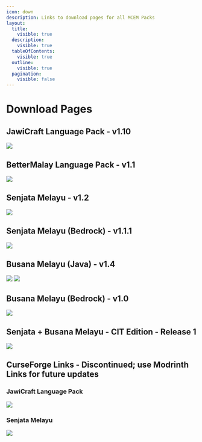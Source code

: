 ```yaml
---
icon: down
description: Links to download pages for all MCEM Packs
layout:
  title:
    visible: true
  description:
    visible: true
  tableOfContents:
    visible: true
  outline:
    visible: true
  pagination:
    visible: false
---
```


# Download Pages

## JawiCraft Language Pack - v1.10

[![](https://cdn.jsdelivr.net/npm/@intergrav/devins-badges@3/assets/cozy/available/modrinth\_64h.png)](https://modrinth.com/resourcepack/jawicraft-language-pack/)

## BetterMalay Language Pack - v1.1

[![](https://cdn.jsdelivr.net/npm/@intergrav/devins-badges@3/assets/cozy/available/modrinth\_64h.png)](https://modrinth.com/resourcepack/bettermalay-language-pack/)

## Senjata Melayu - v1.2

[![](https://cdn.jsdelivr.net/npm/@intergrav/devins-badges@3/assets/cozy/available/modrinth\_64h.png)](https://modrinth.com/resourcepack/senjata-melayu/)

## Senjata Melayu (Bedrock) - v1.1.1

[![](https://github.com/blryface/blurrybadges/blob/main/badges/64h/Avaliable%20On%20PMC.png?raw=true)](https://www.planetminecraft.com/texture-pack/bedrock-keris-melayu-malay-keris/)

## Busana Melayu (Java) - v1.4

[![](https://cdn.jsdelivr.net/npm/@intergrav/devins-badges@3/assets/cozy/available/modrinth\_64h.png)](https://modrinth.com/resourcepack/busana-melayu/) [![](https://cdn.jsdelivr.net/npm/@intergrav/devins-badges@3/assets/cozy/available/curseforge\_64h.png)](https://www.curseforge.com/minecraft/texture-packs/busana-melayu)

## Busana Melayu (Bedrock) - v1.0

[![](https://github.com/blryface/blurrybadges/blob/main/badges/64h/Avaliable%20On%20PMC.png?raw=true)](https://www.planetminecraft.com/texture-pack/busana-melayu-bedrock-port)

## Senjata + Busana Melayu - CIT Edition - Release 1

[![](https://cdn.jsdelivr.net/npm/@intergrav/devins-badges@3/assets/cozy/available/modrinth\_64h.png)](https://modrinth.com/resourcepack/senjata-busana-melayu-cit)

## CurseForge Links - Discontinued; use Modrinth Links for future updates

### JawiCraft Language Pack

[![](https://cdn.jsdelivr.net/npm/@intergrav/devins-badges@3/assets/cozy/available/curseforge\_64h.png)](https://www.curseforge.com/minecraft/texture-packs/jawicraft-language-pack)

### Senjata Melayu

[![](https://cdn.jsdelivr.net/npm/@intergrav/devins-badges@3/assets/cozy/available/curseforge\_64h.png)](https://www.curseforge.com/minecraft/texture-packs/senjata-melayu)
